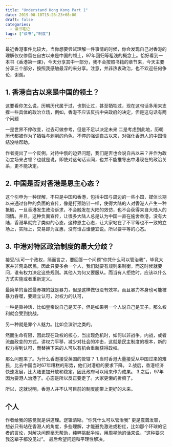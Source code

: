 ```yaml
---
title: "Understand Hong Kong Part 1"
date: 2019-08-18T15:26:23+08:00
draft: false
categories: 
  - 读书笔记
tags: ["读书","制度"]
---
```


最近香港事件比较大，当你想要尝试理解一件事情的时候，你会发现自己对香港的理解仅仅停留在自古以来是中国的领土，97年回归等粗浅的概念上。恰好看到一本书《香港第一课》，今天分享其中一部分，我不会按照书籍的章节来，今天主要分享三个部分，按照我感触最深的来分享。注意，并非热衷政治，也不欢迎任何争论，谢谢。


## 1. 香港自古以来是中国的领土？

这要看你怎么说，历朝历代属于过，也割让过，甚至牺牲过，现在这句话多用来支撑一些具体的政治立场，例如，香港不应该反抗中央政府的决定，但是这句话有两个问题

一是世界不停改变，过去可做参考，但是不足以决定未来
二是考虑到此地，历朝历代都被作为了牺牲与剥削的角色，不停的强调自古以来，对强化香港人的中国情结没啥帮助。

作者提出了一个反例，对待中俄的边界问题，我们是否也会说自古以来？并作为政治立场来占领？也就是说，即使对这句话认同，也并不能推导出中港现在的政治关系，更不能决定。



## 2. 中国是否对香港是恩主心态？

这个引申为一种误解，不只是中国和香港，包括中国与周边的一些小国，媒体长期以来通过各种的负面的宣传，像是打预防针一样，使得大陆的人对香港人产生一种抵触，一旦香港发生政治诉求，不会触发在大陆的效仿，也不会获得来自大陆人的同情。并且，这种负面宣传，让很多大陆人总是认为中国一直在施舍香港，没有大陆，香港早就完了类似的心态，这种恩主心态，让大家站在了不平等也不一致的立场上，实际上，交易即为互惠，没有谁占谁便宜说。所以要平等的心态。


## 3. 中港对特区政治制度的最大分歧？

接受/认可一个政权，简而言之，要回答一个问题“你凭什么可以管治我”，毕竟大家并非荒岛居民，因此只要多余一个人，我们就要有规则来制衡，而这时候就要问，谁有权力决定这些规则。其他人为何又要服从。而当有人拒绝时，应该以什么方式实施或者重新定义。

最简单的当然最赤裸的就是暴力，但是这样做很没有效率。而且暴力本身也可能被暴力吞噬，要建立认可，对权力的认可，

一种是靠神话，比如皇帝说自己是天子，但是如果另一个人说自己是天子。那么权利就会受到挑战，

另一种就是靠个人魅力。比如会演讲之类的。

然而生命有限，因此现在政权的核心，当出现危机时，如何以非战争，内战，或者流血政变的方式，讲权力平移，减少对社会的冲击，这就是民主制度的根本，新的权力得到认可，而替换下来的人可以有机会重新获得政权。

那么问题来了。为什么香港接受英国的管辖？
1.当时香港大量接受从中国过来的难民，比去中国当时67年糟糕的形势，他们对港府的要求下降。
2.战后，香港经济快速发展，比大陆更加开放和稳定，因此政府可以用来作为成果。
3.之后，97年因为要港人治港了。心态是所以反正要走了。大家更懒的折腾了。

所以，这就说明，香港人并不认可目前的制度能带上更好的未来。


## 个人

作者给我的感觉就是讲道理。逻辑清晰。“你凭什么可以管治我” 更是震聋发聩，想必只有站在香港人的角度，多些理解，才能避免激进或粉红，比如那个环球的记者的言论，对解决问题毫无帮助，纯粹挑起争端，用周星驰的话来说，“这种要求我这辈子都没见过”。 最后希望问题和平理性解决。
